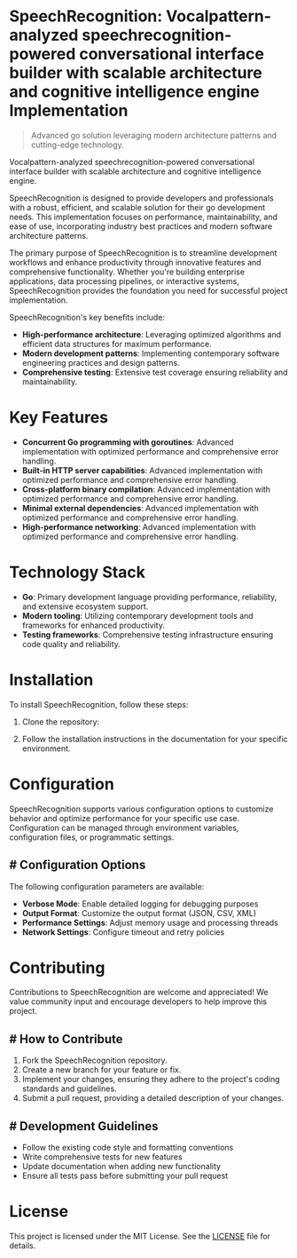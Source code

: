 <!-- fallback_SpeechRecognition_20250824122528_15095 -->

# SpeechRecognition: Vocalpattern-analyzed speechrecognition-powered conversational interface builder with scalable architecture and cognitive intelligence engine Implementation
> Advanced go solution leveraging modern architecture patterns and cutting-edge technology.

Vocalpattern-analyzed speechrecognition-powered conversational interface builder with scalable architecture and cognitive intelligence engine.

SpeechRecognition is designed to provide developers and professionals with a robust, efficient, and scalable solution for their go development needs. This implementation focuses on performance, maintainability, and ease of use, incorporating industry best practices and modern software architecture patterns.

The primary purpose of SpeechRecognition is to streamline development workflows and enhance productivity through innovative features and comprehensive functionality. Whether you're building enterprise applications, data processing pipelines, or interactive systems, SpeechRecognition provides the foundation you need for successful project implementation.

SpeechRecognition's key benefits include:

* **High-performance architecture**: Leveraging optimized algorithms and efficient data structures for maximum performance.
* **Modern development patterns**: Implementing contemporary software engineering practices and design patterns.
* **Comprehensive testing**: Extensive test coverage ensuring reliability and maintainability.

# Key Features

* **Concurrent Go programming with goroutines**: Advanced implementation with optimized performance and comprehensive error handling.
* **Built-in HTTP server capabilities**: Advanced implementation with optimized performance and comprehensive error handling.
* **Cross-platform binary compilation**: Advanced implementation with optimized performance and comprehensive error handling.
* **Minimal external dependencies**: Advanced implementation with optimized performance and comprehensive error handling.
* **High-performance networking**: Advanced implementation with optimized performance and comprehensive error handling.

# Technology Stack

* **Go**: Primary development language providing performance, reliability, and extensive ecosystem support.
* **Modern tooling**: Utilizing contemporary development tools and frameworks for enhanced productivity.
* **Testing frameworks**: Comprehensive testing infrastructure ensuring code quality and reliability.

# Installation

To install SpeechRecognition, follow these steps:

1. Clone the repository:


2. Follow the installation instructions in the documentation for your specific environment.

# Configuration

SpeechRecognition supports various configuration options to customize behavior and optimize performance for your specific use case. Configuration can be managed through environment variables, configuration files, or programmatic settings.

## # Configuration Options

The following configuration parameters are available:

* **Verbose Mode**: Enable detailed logging for debugging purposes
* **Output Format**: Customize the output format (JSON, CSV, XML)
* **Performance Settings**: Adjust memory usage and processing threads
* **Network Settings**: Configure timeout and retry policies

# Contributing

Contributions to SpeechRecognition are welcome and appreciated! We value community input and encourage developers to help improve this project.

## # How to Contribute

1. Fork the SpeechRecognition repository.
2. Create a new branch for your feature or fix.
3. Implement your changes, ensuring they adhere to the project's coding standards and guidelines.
4. Submit a pull request, providing a detailed description of your changes.

## # Development Guidelines

* Follow the existing code style and formatting conventions
* Write comprehensive tests for new features
* Update documentation when adding new functionality
* Ensure all tests pass before submitting your pull request

# License

This project is licensed under the MIT License. See the [LICENSE](https://github.com/Jennifercruz23/SpeechRecognition/blob/main/LICENSE) file for details.
